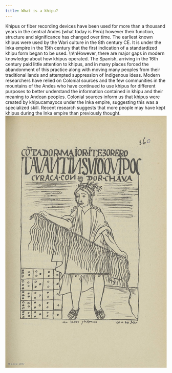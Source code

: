 ```yaml
---
title: What is a khipu?
---
```


Khipus or fiber recording devices have been used for more than a thousand years in the central Andes (what today is Perú) however their function, structure and significance has changed over time. The earliest known khipus were used by the Wari culture in the 8th century CE. It is under the Inka empire in the 15th century that the first indication of a standardized khipu form began to be used. \n\nHowever, there are major gaps in modern knowledge about how khipus operated. The Spanish, arriving in the 16th century paid little attention to khipus, and in many places forced the abandonment of this practice along with moving many peoples from their traditional lands and attempted suppression of Indigenous ideas.  Modern researchers have relied on Colonial sources and the few communities in the mountains of the Andes who have continued to use khipus for different purposes to better understand the information contained in khipu and their meaning to Andean peoples. Colonial sources inform us that khipus were created by khipucamayocs under the Inka empire, suggesting this was a specialized skill. Recent research suggests that more people may have kept khipus during the Inka empire than previously thought.
![Primary source](/components/images/objects/02.jpg)
